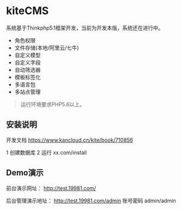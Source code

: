 kiteCMS
===============

系统基于Thinkphp5.1框架开发，当前为开发本版，系统还在进行中。

 + 角色权限
 + 文件存储(本地/阿里云/七牛)
 + 自定义模型
 + 自定义字段
 + 自动筛选器
 + 模板标签化
 + 多语言包
 + 多站点管理

> 运行环境要求PHP5.6以上。

## 安装说明

开发文档
https://www.kancloud.cn/kite/book/710856

1 创建数据库
2 运行 xx.com/install

## Demo演示
前台演示网址：
http://test.19981.com/

后台管理演示地址：
http://test.19981.com/admin
账号密码 admin/admin
